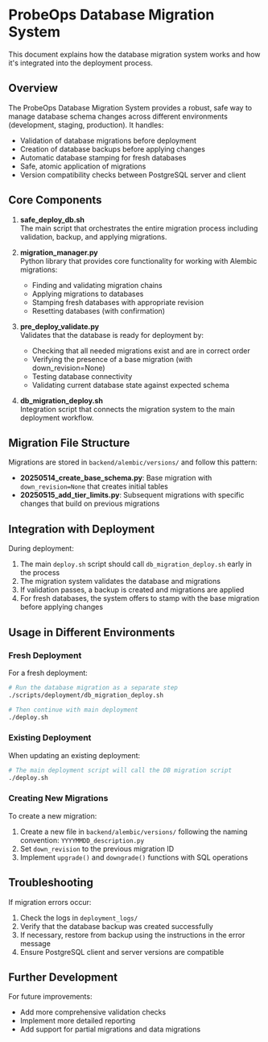 # ProbeOps Database Migration System

This document explains how the database migration system works and how it's integrated into the deployment process.

## Overview

The ProbeOps Database Migration System provides a robust, safe way to manage database schema changes across different environments (development, staging, production). It handles:

- Validation of database migrations before deployment
- Creation of database backups before applying changes
- Automatic database stamping for fresh databases
- Safe, atomic application of migrations
- Version compatibility checks between PostgreSQL server and client

## Core Components

1. **safe_deploy_db.sh**  
   The main script that orchestrates the entire migration process including validation, backup, and applying migrations.

2. **migration_manager.py**  
   Python library that provides core functionality for working with Alembic migrations:
   - Finding and validating migration chains
   - Applying migrations to databases
   - Stamping fresh databases with appropriate revision
   - Resetting databases (with confirmation)

3. **pre_deploy_validate.py**  
   Validates that the database is ready for deployment by:
   - Checking that all needed migrations exist and are in correct order
   - Verifying the presence of a base migration (with down_revision=None)
   - Testing database connectivity
   - Validating current database state against expected schema

4. **db_migration_deploy.sh**  
   Integration script that connects the migration system to the main deployment workflow.

## Migration File Structure

Migrations are stored in `backend/alembic/versions/` and follow this pattern:

- **20250514_create_base_schema.py**: Base migration with `down_revision=None` that creates initial tables
- **20250515_add_tier_limits.py**: Subsequent migrations with specific changes that build on previous migrations

## Integration with Deployment

During deployment:

1. The main `deploy.sh` script should call `db_migration_deploy.sh` early in the process
2. The migration system validates the database and migrations
3. If validation passes, a backup is created and migrations are applied
4. For fresh databases, the system offers to stamp with the base migration before applying changes

## Usage in Different Environments

### Fresh Deployment

For a fresh deployment:
```bash
# Run the database migration as a separate step
./scripts/deployment/db_migration_deploy.sh

# Then continue with main deployment
./deploy.sh
```

### Existing Deployment

When updating an existing deployment:
```bash
# The main deployment script will call the DB migration script
./deploy.sh
```

### Creating New Migrations

To create a new migration:

1. Create a new file in `backend/alembic/versions/` following the naming convention: `YYYYMMDD_description.py`
2. Set `down_revision` to the previous migration ID
3. Implement `upgrade()` and `downgrade()` functions with SQL operations

## Troubleshooting

If migration errors occur:

1. Check the logs in `deployment_logs/`
2. Verify that the database backup was created successfully
3. If necessary, restore from backup using the instructions in the error message
4. Ensure PostgreSQL client and server versions are compatible

## Further Development

For future improvements:
- Add more comprehensive validation checks
- Implement more detailed reporting
- Add support for partial migrations and data migrations